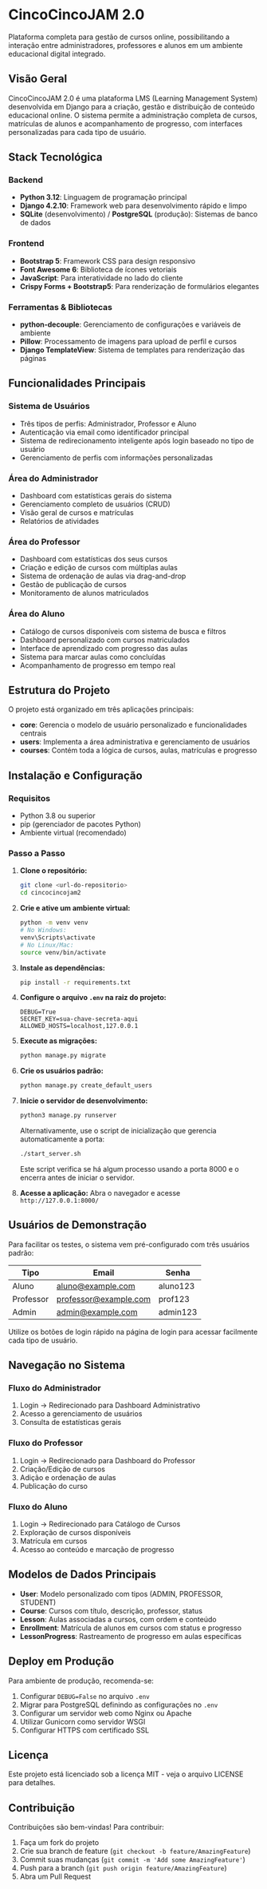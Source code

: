 # CincoCincoJAM 2.0

Plataforma completa para gestão de cursos online, possibilitando a interação entre administradores, professores e alunos em um ambiente educacional digital integrado.

## Visão Geral

CincoCincoJAM 2.0 é uma plataforma LMS (Learning Management System) desenvolvida em Django para a criação, gestão e distribuição de conteúdo educacional online. O sistema permite a administração completa de cursos, matrículas de alunos e acompanhamento de progresso, com interfaces personalizadas para cada tipo de usuário.

## Stack Tecnológica

### Backend
- **Python 3.12**: Linguagem de programação principal
- **Django 4.2.10**: Framework web para desenvolvimento rápido e limpo
- **SQLite** (desenvolvimento) / **PostgreSQL** (produção): Sistemas de banco de dados

### Frontend
- **Bootstrap 5**: Framework CSS para design responsivo
- **Font Awesome 6**: Biblioteca de ícones vetoriais
- **JavaScript**: Para interatividade no lado do cliente
- **Crispy Forms + Bootstrap5**: Para renderização de formulários elegantes

### Ferramentas & Bibliotecas
- **python-decouple**: Gerenciamento de configurações e variáveis de ambiente
- **Pillow**: Processamento de imagens para upload de perfil e cursos
- **Django TemplateView**: Sistema de templates para renderização das páginas

## Funcionalidades Principais

### Sistema de Usuários
- Três tipos de perfis: Administrador, Professor e Aluno
- Autenticação via email como identificador principal
- Sistema de redirecionamento inteligente após login baseado no tipo de usuário
- Gerenciamento de perfis com informações personalizadas

### Área do Administrador
- Dashboard com estatísticas gerais do sistema
- Gerenciamento completo de usuários (CRUD)
- Visão geral de cursos e matrículas
- Relatórios de atividades

### Área do Professor
- Dashboard com estatísticas dos seus cursos
- Criação e edição de cursos com múltiplas aulas
- Sistema de ordenação de aulas via drag-and-drop
- Gestão de publicação de cursos
- Monitoramento de alunos matriculados

### Área do Aluno
- Catálogo de cursos disponíveis com sistema de busca e filtros
- Dashboard personalizado com cursos matriculados
- Interface de aprendizado com progresso das aulas
- Sistema para marcar aulas como concluídas
- Acompanhamento de progresso em tempo real

## Estrutura do Projeto

O projeto está organizado em três aplicações principais:

- **core**: Gerencia o modelo de usuário personalizado e funcionalidades centrais
- **users**: Implementa a área administrativa e gerenciamento de usuários
- **courses**: Contém toda a lógica de cursos, aulas, matrículas e progresso

## Instalação e Configuração

### Requisitos
- Python 3.8 ou superior
- pip (gerenciador de pacotes Python)
- Ambiente virtual (recomendado)

### Passo a Passo

1. **Clone o repositório:**
   ```bash
   git clone <url-do-repositorio>
   cd cincocincojam2
   ```

2. **Crie e ative um ambiente virtual:**
   ```bash
   python -m venv venv
   # No Windows:
   venv\Scripts\activate
   # No Linux/Mac:
   source venv/bin/activate
   ```

3. **Instale as dependências:**
   ```bash
   pip install -r requirements.txt
   ```

4. **Configure o arquivo `.env` na raiz do projeto:**
   ```
   DEBUG=True
   SECRET_KEY=sua-chave-secreta-aqui
   ALLOWED_HOSTS=localhost,127.0.0.1
   ```

5. **Execute as migrações:**
   ```bash
   python manage.py migrate
   ```

6. **Crie os usuários padrão:**
   ```bash
   python manage.py create_default_users
   ```

7. **Inicie o servidor de desenvolvimento:**
   ```bash
   python3 manage.py runserver
   ```
   
   Alternativamente, use o script de inicialização que gerencia automaticamente a porta:
   ```bash
   ./start_server.sh
   ```
   Este script verifica se há algum processo usando a porta 8000 e o encerra antes de iniciar o servidor.

8. **Acesse a aplicação:**
   Abra o navegador e acesse `http://127.0.0.1:8000/`

## Usuários de Demonstração

Para facilitar os testes, o sistema vem pré-configurado com três usuários padrão:

| Tipo | Email | Senha |
|------|-------|-------|
| Aluno | aluno@example.com | aluno123 |
| Professor | professor@example.com | prof123 |
| Admin | admin@example.com | admin123 |

Utilize os botões de login rápido na página de login para acessar facilmente cada tipo de usuário.

## Navegação no Sistema

### Fluxo do Administrador
1. Login → Redirecionado para Dashboard Administrativo
2. Acesso a gerenciamento de usuários
3. Consulta de estatísticas gerais

### Fluxo do Professor
1. Login → Redirecionado para Dashboard do Professor
2. Criação/Edição de cursos
3. Adição e ordenação de aulas
4. Publicação do curso

### Fluxo do Aluno
1. Login → Redirecionado para Catálogo de Cursos
2. Exploração de cursos disponíveis
3. Matrícula em cursos
4. Acesso ao conteúdo e marcação de progresso

## Modelos de Dados Principais

- **User**: Modelo personalizado com tipos (ADMIN, PROFESSOR, STUDENT)
- **Course**: Cursos com título, descrição, professor, status
- **Lesson**: Aulas associadas a cursos, com ordem e conteúdo
- **Enrollment**: Matrícula de alunos em cursos com status e progresso
- **LessonProgress**: Rastreamento de progresso em aulas específicas

## Deploy em Produção

Para ambiente de produção, recomenda-se:

1. Configurar `DEBUG=False` no arquivo `.env`
2. Migrar para PostgreSQL definindo as configurações no `.env`
3. Configurar um servidor web como Nginx ou Apache
4. Utilizar Gunicorn como servidor WSGI
5. Configurar HTTPS com certificado SSL

## Licença

Este projeto está licenciado sob a licença MIT - veja o arquivo LICENSE para detalhes.

## Contribuição

Contribuições são bem-vindas! Para contribuir:

1. Faça um fork do projeto
2. Crie sua branch de feature (`git checkout -b feature/AmazingFeature`)
3. Commit suas mudanças (`git commit -m 'Add some AmazingFeature'`)
4. Push para a branch (`git push origin feature/AmazingFeature`)
5. Abra um Pull Request
